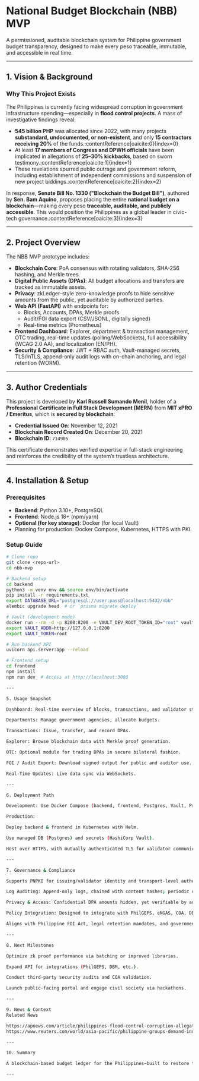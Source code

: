 # National Budget Blockchain (NBB) MVP

A permissioned, auditable blockchain system for Philippine government budget transparency, designed to make every peso traceable, immutable, and accessible in real time.

---

## 1.  Vision & Background

### Why This Project Exists

The Philippines is currently facing widespread corruption in government infrastructure spending—especially in **flood control projects**. A mass of investigative findings reveal:

- **545 billion PHP** was allocated since 2022, with many projects **substandard, undocumented, or non-existent**, and only **15 contractors receiving 20%** of the funds.:contentReference[oaicite:0]{index=0}  
- At least **17 members of Congress and DPWH officials** have been implicated in allegations of **25–30% kickbacks**, based on sworn testimony.:contentReference[oaicite:1]{index=1}  
- These revelations spurred public outrage and government reform, including establishment of independent commissions and suspension of new project biddings.:contentReference[oaicite:2]{index=2}

In response, **Senate Bill No. 1330 ("Blockchain the Budget Bill")**, authored by **Sen. Bam Aquino**, proposes placing the entire **national budget on a blockchain**—making every peso **traceable, auditable, and publicly accessible**. This would position the Philippines as a global leader in civic-tech governance.:contentReference[oaicite:3]{index=3}

---

## 2.  Project Overview

The NBB MVP prototype includes:

- **Blockchain Core**: PoA consensus with rotating validators, SHA-256 hashing, and Merkle trees.
- **Digital Public Assets (DPAs)**: All budget allocations and transfers are tracked as immutable assets.
- **Privacy**: zkLedger-style zero-knowledge proofs to hide sensitive amounts from the public, yet auditable by authorized parties.
- **Web API (FastAPI)** with endpoints for:
  - Blocks, Accounts, DPAs, Merkle proofs  
  - Audit/FOI data export (CSV/JSONL, digitally signed)  
  - Real-time metrics (Prometheus)
- **Frontend Dashboard**: Explorer, department & transaction management, OTC trading, real-time updates (polling/WebSockets), full accessibility (WCAG 2.0 AA), and localization (EN/PH).
- **Security & Compliance**: JWT + RBAC auth, Vault-managed secrets, TLS/mTLS, append-only audit logs with on-chain anchoring, and legal retention (WORM).

---

## 3.  Author Credentials

This project is developed by **Karl Russell Sumando Menil**, holder of a **Professional Certificate in Full Stack Development (MERN)** from **MIT xPRO / Emeritus**, which is **secured by blockchain**:

- **Credential Issued On**: November 12, 2021  
- **Blockchain Record Created On**: December 20, 2021  
- **Blockchain ID**: `714905`

This certificate demonstrates verified expertise in full-stack engineering and reinforces the credibility of the system’s trustless architecture.

---

## 4.  Installation & Setup

### Prerequisites

- **Backend**: Python 3.10+, PostgreSQL
- **Frontend**: Node.js 18+ (npm/yarn)
- **Optional (for key storage)**: Docker (for local Vault)
- Planning for production: Docker Compose, Kubernetes, HTTPS with PKI.

### Setup Guide

```bash
# Clone repo
git clone <repo-url>
cd nbb-mvp

# Backend setup
cd backend
python3 -m venv env && source env/bin/activate
pip install -r requirements.txt
export DATABASE_URL="postgresql://user:pass@localhost:5432/nbb"
alembic upgrade head  # or `prisma migrate deploy`

# Vault (development mode)
docker run --rm -d -p 8200:8200 -e VAULT_DEV_ROOT_TOKEN_ID="root" vault
export VAULT_ADDR=http://127.0.0.1:8200
export VAULT_TOKEN=root

# Run backend API
uvicorn api.server:app --reload

# Frontend setup
cd frontend
npm install
npm run dev  # Access at http://localhost:3000

---

5. Usage Snapshot

Dashboard: Real-time overview of blocks, transactions, and validator status.

Departments: Manage government agencies, allocate budgets.

Transactions: Issue, transfer, and record DPAs.

Explorer: Browse blockchain data with Merkle proof generation.

OTC: Optional module for trading DPAs in secure bilateral fashion.

FOI / Audit Export: Download signed output for public and auditor use.

Real-Time Updates: Live data sync via WebSockets.

---

6. Deployment Path

Development: Use Docker Compose (backend, frontend, Postgres, Vault, Prometheus, Grafana).

Production:

Deploy backend & frontend in Kubernetes with Helm.

Use managed DB (Postgres) and secrets (HashiCorp Vault).

Host over HTTPS, with mutually authenticated TLS for validator communications (using PNPKI where available).

---

7. Governance & Compliance

Supports PNPKI for issuing/validator identity and transport-level authentication.

Log Auditing: Append-only logs, chained with content hashes; periodic on-chain anchoring ensures tamper evidence.

Privacy & Access: Confidential DPA amounts hidden, yet verifiable by auditors via ZK proofs.

Policy Integration: Designed to integrate with PhilGEPS, eNGAS, COA, DBM, and system-of-record platforms.

Aligns with Philippine FOI Act, legal retention mandates, and government security standards.

---

8. Next Milestones

Optimize zk proof performance via batching or improved libraries.

Expand API for integrations (PhilGEPS, DBM, etc.).

Conduct third-party security audits and COA validation.

Launch public-facing portal and engage civil society via hackathons.

---

9. News & Context
Related News

https://apnews.com/article/philippines-flood-control-corruption-allegations-61deba5e59f9bc5fac1800a660591c35
https://www.reuters.com/world/asia-pacific/philippine-groups-demand-independent-investigation-excessive-corruption-2025-09-04/?utm_source=chatgpt.com

---

10. Summary

A blockchain-based budget ledger for the Philippines—built to restore trust, empower oversight, and ensure fiscal accountability. Citizens, auditors, and departments alike gain a secure, transparent, and auditable system—so every peso, every peso counts.

---
